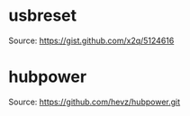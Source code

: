 # usbreset

Source: https://gist.github.com/x2q/5124616

# hubpower

Source: https://github.com/hevz/hubpower.git
